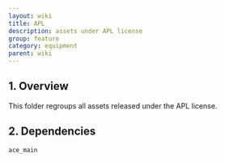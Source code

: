 ```yaml
---
layout: wiki
title: APL
description: assets under APL license
group: feature
category: equipment
parent: wiki
---
```


## 1. Overview

This folder regroups all assets released under the APL license.

## 2. Dependencies

`ace_main`
